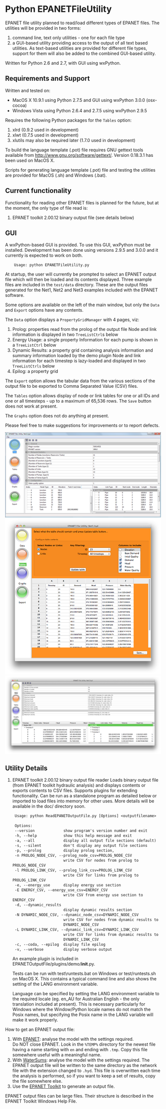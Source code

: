 Python EPANETFileUtility
========================

EPANET file utility planned to read/load different types of EPANET files.
The utilities will be provided in two forms:
   1. command line, text only utilities - one for each file type
   2. a GUI-based utility providing access to the output of all text based
utilities.  As text-based utilities are provided for different file types,
support for them will also be added to the combined GUI-based utility.

Written for Python 2.6 and 2.7, with GUI using wxPython.

Requirements and Support
------------------------

Written and tested on:
- MacOS X 10.9.1 using Python 2.7.5 and GUI using wxPython 3.0.0 (osx-cocoa)
- Windows Vista using Python 2.6.4 and 2.7.5 using wxPython 2.9.5

Requires the following Python packages for the `Tables` option:
   1. xlrd (0.9.2 used in development)
   2. xlwt (0.7.5 used in development)
   3. xlutils may also be required later (1.7.0 used in development) 

To build the language template (.pot) file requires GNU gettext tools
available from http://www.gnu.org/software/gettext/.  Version 0.18.3.1 has
been used on MacOS X.

Scripts for generating language template (.pot) file and testing the utilities
are provided for MacOS (.sh) and Windows (.bat).

Current functionality
---------------------

Functionality for reading other EPANET files is planned for
the future, but at the moment, the only type of file read is:

1. EPANET toolkit 2.00.12 binary output file (see details below)


GUI
---

A wxPython-based GUI is provided.  To use this GUI, wxPython must be installed.
Development has been done using versions 2.9.5 and 3.0.0 and it currently
is expected to work on both.

        Usage: python EPANETFileUtility.py

At startup, the user will currently be prompted to select an EPANET output
file which will then be loaded and its contents displayed.  Three example files
are included in the `test/data` directory.  These are the output files generated
for the Net1, Net2 and Net3 examples included with the EPANET software.

Some options are available on the left of the main window, but only the `Data`
and `Export` options have any contents.

The `Data` option displays a `PropertyGridManager` with 4 pages, viz:
   1. Prolog: properties read from the prolog of the output file 
	  Node and link information is displayed in two `TreeListCtrl`s below
   2. Energy Usage: a single property
	  Information for each pump is shown in a `TreeListCtrl` below
   3. Dynamic Results: a property grid containing analysis information
	  and summary information loaded by the demo plugin
	  Node and link information for each timestep is lazy-loaded and
	  displayed in two `TreeListCtrls` below
   4. Epilog: a property grid

The `Export` option allows the tabular data from the various sections
of the output file to be exported to Comma Separated Value (CSV) files.

The `Tables` option allows display of node or link tables for one or all IDs and
one or all timesteps - up to a maximum of 65,536 rows.  The `Save` button does
not work at present.

The `Graphs` option does not do anything at present.

Please feel free to make suggestions for improvements or to report defects.

![EPANETFileUtility Data Page Screenshot](screenshots/EPANETFileUtility1.PNG "Output File Prolog section")
![EPANETFileUtility Tables Page Screenshot](screenshots/EPANETFileUtility3.png "Tables Page on MacOS X")
![EPANETFileUtility Export Page Screenshot](screenshots/EPANETFileUtility2.png "Export Page on MacOS X")


Utility Details
---------------

1. EPANET toolkit 2.00.12 binary output file reader
   Loads binary output file (from EPANET toolkit hydraulic analysis) 
   and displays contents or exports contents to CSV files.
   Supports plugins for extending functionality.
   Can be run as a standalone program as detailed below
   or imported to load files into memory for other uses.
   More details will be available in the doc/ directory soon.

        Usage: python ReadEPANETOutputFile.py [Options] <outputfilename>

        Options:
        --version             show program's version number and exit
        -h, --help            show this help message and exit
        -a, --all             display all output file sections (default)
        -s, --silent          don't display any output file sections
        -p, --prolog          display prolog section,
        -n PROLOG_NODE_CSV, --prolog_node_csv=PROLOG_NODE_CSV
                              write CSV for nodes from prolog to PROLOG_NODE_CSV
        -l PROLOG_LINK_CSV, --prolog_link_csv=PROLOG_LINK_CSV
                              write CSV for links from prolog to PROLOG_LINK_CSV
        -e, --energy_use      display energy use section
        -E ENERGY_CSV, --energy_use_csv=ENERGY_CSV
                              write CSV from energy use section to ENERGY_CSV
        -d, --dynamic_results
                              display dynamic results section
        -N DYNAMIC_NODE_CSV, --dynamic_node_csv=DYNAMIC_NODE_CSV
                              write CSV for nodes from dynamic results to
                              DYNAMIC_NODE_CSV
        -L DYNAMIC_LINK_CSV, --dynamic_link_csv=DYNAMIC_LINK_CSV
                              write CSV for links from dynamic results to
                              DYNAMIC_LINK_CSV
        -c, --coda, --epilog  display file epilog
        -v, --verbose         display verbose output

   An example plugin is included in EPANETOutputFile/plugins/demo/__init__.py.

   Tests can be run with test\runtests.bat on Windows or
   test/runtests.sh on MacOS X.  This contains a typical command line and
   also shows the setting of the LANG environment variable.

   Language can be specified by setting the LANG environment variable to the
   required locale (eg. en_AU for Australian English - the only translation
   included at present).  This is necessary particularly for Windows where the
   Window/Python locale names do not match the Posix names, but specifying
   the Posix name in the LANG variable will make it work properly.

How to get an EPANET output file:

1. With [EPANET](http://www.epa.gov/nrmrl/wswrd/dw/epanet.html):
   analyse the model with the settings required.  
   Do NOT close EPANET.
   Look in the `%TEMP%` directory for the newest file having a name
   starting with `en` and ending with `.tmp`.  Copy this file
   somewhere useful with a meaningful name.
2. With [WaterSums](http://www.WaterSums.com): analyse the model with
   the settings required.
   The EPANET output file will be written to the same directory
   as the network file with the extension changed to `.hyd`.
   This file is overwritten each time the analysis is performed,
   so if you want to keep a set of results, copy the file somewhere
   else.
3. Use the [EPANET Toolkit](http://www.epa.gov/nrmrl/wswrd/dw/epanet.html#toolkit)
   to generate an output file.

EPANET output files can be large files.  Their structure is described
in the EPANET Toolkit Windows Help File.

